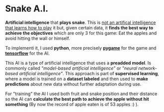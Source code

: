 # Snake A.I.

**Artificial intelligence** that **plays snake**. 
This is <u>not an artifical intelligence that learns how to play</u> it but, given certain data, it **finds the best way to achieve the objectives** which are only 3 for this game: Eat the apples and avoid hitting the wall or himself.

To implementi it, I used **python**, more precisely [**pygame**]("https://www.pygame.org/news") for the game and [**tensorflow**]("https://www.tensorflow.org/") for the AI. 

This AI is a type of artificial intelligence that uses a **preadded model**. Is commonly called *"model-based artificial intelligence"* or *"neural network-based artificial intelligence"*. This approach is part of **supervised learning**, where a model is trained on a **dataset labeled** and then used to **make predictions** about new data without further adaptation during use. 

For "training" the AI I used both fruit and snake position and their distance so the AI can **calculate the best path to achieve the apple without hit something** (By now the record of apple eaten is of 53 apples :) ).
